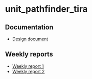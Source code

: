 # unit_pathfinder_tira

## Documentation
* [Design document](https://github.com/jompero/unit_pathfinder_tira/blob/master/Documentation/Design%20document.md)
## Weekly reports
* [Weekly report 1](https://github.com/jompero/unit_pathfinder_tira/blob/master/Documentation/Weekly_report_1.md)
* [Weekly report 2](https://github.com/jompero/unit_pathfinder_tira/blob/master/Documentation/Weekly_report_2.md)
